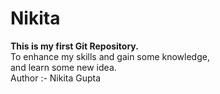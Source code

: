 # Nikita
<b>
This is my first Git  Repository.
</b>
<br>
To enhance my skills and gain some knowledge,
<br>
and learn some new idea.
<br>
Author :- Nikita Gupta 
